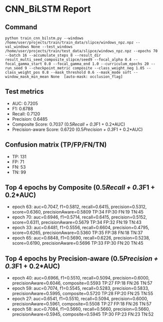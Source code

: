 # CNN_BiLSTM Report

## Command
```
python train_cnn_bilstm.py --windows /home/user/projects/train/train_data/slipce/windows_npz.npz --val_windows None --test_windows /home/user/projects/train/test_data/slipce/windows_npz.npz --epochs 70 --batch 16 --accumulate_steps 8 --result_dir result_multi_seed_composite_slipce/seed9 --focal_alpha 0.4 --focal_gamma_start 0.0 --focal_gamma_end 1.0 --curriculum_epochs 20 --run_seed 9 --checkpoint_metric composite --class_weight_neg 1.05 --class_weight_pos 0.8 --mask_threshold 0.6 --mask_mode soft --window_mask_min_mean None  [auto-mask: occlusion_flag]
```

## Test metrics
- AUC: 0.7205
- F1: 0.6788
- Recall: 0.7120
- Precision: 0.6485
- Composite Score: 0.7037 (0.5*Recall + 0.3*F1 + 0.2*AUC)
- Precision-aware Score: 0.6720 (0.5*Precision + 0.3*F1 + 0.2*AUC)
## Confusion matrix (TP/FP/FN/TN)
- TP: 131
- FP: 71
- FN: 53
- TN: 99

## Top 4 epochs by Composite (0.5*Recall + 0.3*F1 + 0.2*AUC)
- epoch 63: auc=0.7047, f1=0.5812, recall=0.6415, precision=0.5312, score=0.6360, precisionAware=0.5809  TP:34 FP:30 FN:19 TN:45
- epoch 70: auc=0.6946, f1=0.5714, recall=0.6415, precision=0.5152, score=0.6311, precisionAware=0.5679  TP:34 FP:32 FN:19 TN:43
- epoch 33: auc=0.6481, f1=0.5556, recall=0.6604, precision=0.4795, score=0.6265, precisionAware=0.5360  TP:35 FP:38 FN:18 TN:37
- epoch 65: auc=0.6848, f1=0.5690, recall=0.6226, precision=0.5238, score=0.6190, precisionAware=0.5696  TP:33 FP:30 FN:20 TN:45

## Top 4 epochs by Precision-aware (0.5*Precision + 0.3*F1 + 0.2*AUC)
- epoch 40: auc=0.6966, f1=0.5510, recall=0.5094, precision=0.6000, precisionAware=0.6046, composite=0.5593  TP:27 FP:18 FN:26 TN:57
- epoch 59: auc=0.7074, f1=0.5545, recall=0.5283, precision=0.5833, precisionAware=0.5995, composite=0.5720  TP:28 FP:20 FN:25 TN:55
- epoch 27: auc=0.6541, f1=0.5510, recall=0.5094, precision=0.6000, precisionAware=0.5961, composite=0.5508  TP:27 FP:18 FN:26 TN:57
- epoch 58: auc=0.7084, f1=0.5660, recall=0.5660, precision=0.5660, precisionAware=0.5945, composite=0.5945  TP:30 FP:23 FN:23 TN:52
